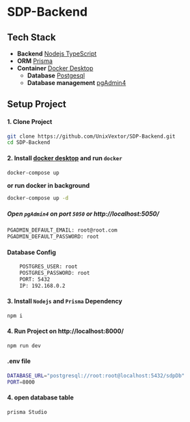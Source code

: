 # SDP-Backend

## Tech Stack
- **Backend** [Nodejs TypeScript](https://nodejs.org/en)
- **ORM** [Prisma](https://www.prisma.io/)
- **Container** [Docker Desktop](https://www.docker.com/products/docker-desktop/)
    - **Database** [Postgesql](https://www.postgresql.org/)
    - **Database management** [pgAdmin4](https://www.pgadmin.org/download/)

## Setup Project

#### 1. Clone Project
```bash
git clone https://github.com/UnixVextor/SDP-Backend.git
cd SDP-Backend
```

#### 2. Install [docker desktop](https://www.docker.com/products/docker-desktop/) and run `docker`
```bash
docker-compose up
```
**or run docker in background** 

```bash
docker-compose up -d
```
##### Open `pgAdmin4` on port `5050` or  http://localhost:5050/
```bash
PGADMIN_DEFAULT_EMAIL: root@root.com
PGADMIN_DEFAULT_PASSWORD: root
```

#### Database Config
```bash
    POSTGRES_USER: root
    POSTGRES_PASSWORD: root
    PORT: 5432
    IP: 192.168.0.2
```



#### 3. Install `Nodejs` and `Prisma` Dependency
```bash
npm i
```

#### 4. Run Project on http://localhost:8000/
```bash
npm run dev
```

#### .env file
```bash
DATABASE_URL="postgresql://root:root@localhost:5432/sdpDb"
PORT=8000
```
#### 4. open database table
```bash
prisma Studio
```
